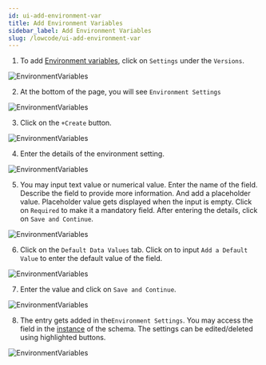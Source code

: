 ```yaml
---
id: ui-add-environment-var
title: Add Environment Variables
sidebar_label: Add Environment Variables
slug: /lowcode/ui-add-environment-var
---
```


1. To add [Environment variables](overview.md##environment-settings), click on `Settings` under the `Versions`.

![EnvironmentVariables](/img/UI-EnvironmentVar-1.PNG)

2. At the bottom of the page, you will see `Environment Settings`

![EnvironmentVariables](/img/UI-EnvironmentVar-2.PNG)

3. Click on the `+Create` button.

![EnvironmentVariables](/img/UI-EnvironmentVar-3.PNG)

4. Enter the details of the environment setting.

![EnvironmentVariables](/img/UI-EnvironmentVar-4.PNG)

5. You may input text value or numerical value. Enter the name of the field. Describe the field to provide more information. And add a placeholder value. Placeholder value gets displayed when the input is empty. Click on `Required` to make it a mandatory field. After entering the details, click on `Save and Continue`.

![EnvironmentVariables](/img/UI-EnvironmentVar-5.PNG)

6. Click on the `Default Data Values` tab. Click on to input `Add a Default Value` to enter the default value of the field.

![EnvironmentVariables](/img/UI-EnvironmentVar-6.PNG)

7. Enter the value and click on `Save and Continue`.

![EnvironmentVariables](/img/UI-EnvironmentVar-7.PNG)

8. The entry gets added in the`Environment Settings`. You may access the field in the [instance](ui-instance-api-config.md) of the schema. The settings can be edited/deleted using highlighted buttons.

![EnvironmentVariables](/img/UI-EnvironmentVar-8.PNG)
